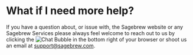 # What if I need more help? #
If you have a question about, or issue with, the Sagebrew website or any 
Sagebrew Services please always feel welcome to reach out to us by clicking the 
![Chat Bubble][2] in the bottom right of your browser or shoot us an email at 
[support@sagebrew.com][1].


[1]: mailto:support@sagebrew.com
[2]: https://s3.amazonaws.com/sagebrew/long_term_static/help/chat_bubble.png